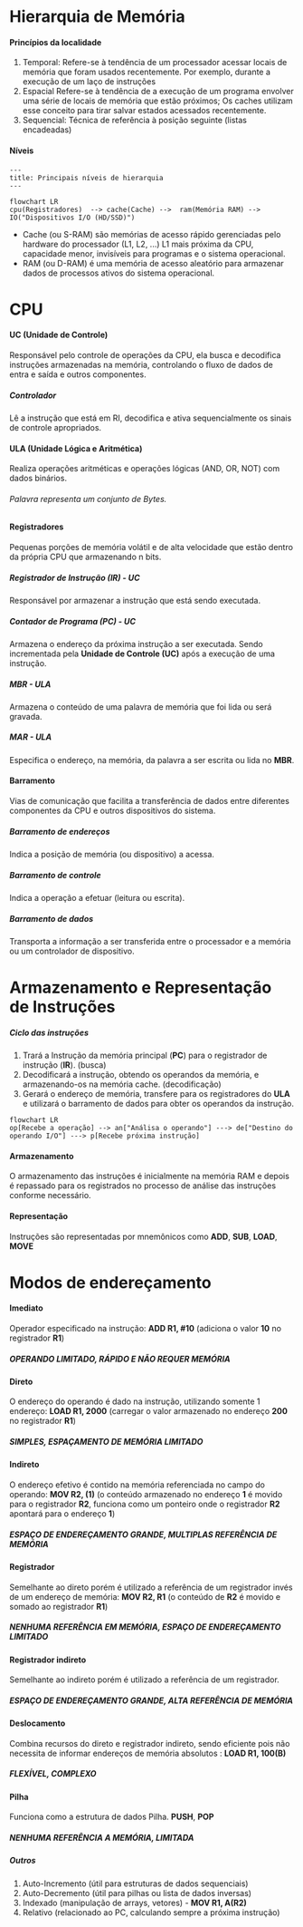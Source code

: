 
# Hierarquia de Memória
#### Princípios da localidade

1. Temporal: Refere-se à tendência de um processador acessar locais de memória que foram usados recentemente. Por exemplo, durante a execução de um laço de instruções
2. Espacial Refere-se à tendência de a execução de um programa envolver uma série de locais de memória que estão próximos; Os caches utilizam esse conceito para tirar salvar estados acessados recentemente.
3. Sequencial:  Técnica de referência à posição seguinte (listas encadeadas)

#### Níveis
```mermaid
--- 
title: Principais níveis de hierarquia
---

flowchart LR
cpu(Registradores)  --> cache(Cache) -->  ram(Memória RAM) -->  IO("Dispositivos I/O (HD/SSD)")
```

* Cache (ou S-RAM) são memórias de acesso rápido gerenciadas pelo hardware do processador (L1, L2, ...) L1 mais próxima da CPU, capacidade menor, invisíveis para programas e o sistema operacional.
* RAM (ou D-RAM) é uma memória de acesso aleatório para armazenar dados de processos ativos do sistema operacional.

# CPU

#### UC (Unidade de Controle)
Responsável pelo controle de operações da CPU, ela busca e decodifica instruções armazenadas na memória, controlando o fluxo de dados
de entra e saída e outros componentes. 

 ##### Controlador
 Lê a instrução que está em RI, decodifica e ativa sequencialmente os sinais de controle apropriados.
#### ULA (Unidade Lógica e Aritmética)
Realiza operações aritméticas e operações lógicas (AND, OR, NOT) com dados binários.
###### Palavra representa um conjunto de Bytes. 
#### Registradores
Pequenas porções de memória volátil e de alta velocidade que estão dentro da própria CPU que armazenando n bits.

 ##### Registrador de Instrução (IR) - UC
 Responsável por armazenar a instrução que está sendo executada.
 ##### Contador de Programa (PC) - UC
 Armazena o endereço da próxima instrução a ser executada. Sendo incrementada pela **Unidade de Controle (UC)** após a execução de uma instrução.
 ##### MBR - ULA
 Armazena o conteúdo de uma palavra de memória que foi lida ou será gravada.
 ##### MAR - ULA
 Especifica o endereço, na memória, da palavra a ser escrita ou lida no **MBR**.
#### Barramento 
Vias de comunicação que facilita a transferência de dados entre diferentes componentes da CPU e outros dispositivos do sistema.

 ##### Barramento de endereços
 Indica a posição de memória (ou dispositivo) a acessa.
 ##### Barramento de controle
 Indica a operação a efetuar (leitura ou escrita).
 ##### Barramento de dados
 Transporta a informação a ser transferida entre o processador e a memória ou um controlador de dispositivo.
# Armazenamento e Representação de Instruções

 ##### Ciclo das instruções 
  1. Trará a Instrução da memória principal (**PC**) para o registrador de instrução (**IR**). (busca)
  2. Decodificará a instrução, obtendo os operandos da memória, e armazenando-os na memória cache. (decodificação)
  3. Gerará o endereço de memória, transfere para os registradores do **ULA** e utilizará o barramento de dados para obter os operandos da instrução.

```mermaid
flowchart LR
op[Recebe a operação] --> an["Análisa o operando"] ---> de["Destino do operando I/O"] ---> p[Recebe próxima instrução]
```
#### Armazenamento 
O armazenamento das instruções é inicialmente na memória RAM e depois é repassado para os registrados no processo de análise das instruções conforme necessário.
#### Representação
Instruções são representadas por mnemônicos como **ADD**, **SUB**, **LOAD**, **MOVE** 
# Modos de endereçamento
#### Imediato
Operador especificado na instrução: **ADD R1, #10** (adiciona o valor **10** no registrador **R1**)
 ##### OPERANDO LIMITADO, RÁPIDO E NÃO REQUER MEMÓRIA
#### Direto
O endereço do operando é dado na instrução, utilizando somente 1 endereço: **LOAD R1, 2000** (carregar o valor armazenado no endereço **200** no registrador **R1**)
 ##### SIMPLES, ESPAÇAMENTO DE MEMÓRIA LIMITADO
#### Indireto
O endereço efetivo é contido na memória referenciada no campo do operando: **MOV R2, (1)** (o conteúdo armazenado no endereço **1** é movido para o registrador **R2**, funciona como um ponteiro onde o registrador **R2** apontará para o endereço **1**)
 ##### ESPAÇO DE ENDEREÇAMENTO GRANDE, MULTIPLAS REFERÊNCIA DE MEMÓRIA
#### Registrador 
Semelhante ao direto porém é utilizado a referência de um registrador invés de um endereço de memória: **MOV R2, R1**  (o conteúdo de **R2** é movido e somado ao registrador **R1**)
 ##### NENHUMA REFERÊNCIA EM MEMÓRIA, ESPAÇO DE ENDEREÇAMENTO LIMITADO 
#### Registrador indireto
Semelhante ao indireto porém é utilizado a referência de um registrador.
 ##### ESPAÇO DE ENDEREÇAMENTO GRANDE, ALTA REFERÊNCIA DE MEMÓRIA
#### Deslocamento
Combina recursos do direto e registrador indireto, sendo eficiente pois não necessita de informar endereços de memória absolutos : **LOAD R1, 100(B)** 
 ##### FLEXÍVEL, COMPLEXO
#### Pilha
Funciona como a estrutura de dados Pilha. **PUSH**, **POP** 
 ##### NENHUMA REFERÊNCIA A MEMÓRIA, LIMITADA
##### Outros
1. Auto-Incremento (útil para estruturas de dados sequenciais)
2. Auto-Decremento (útil para pilhas ou lista de dados inversas)
3. Indexado (manipulação de arrays, vetores) - **MOV R1, A(R2)**
4. Relativo (relacionado ao PC, calculando sempre a próxima instrução)